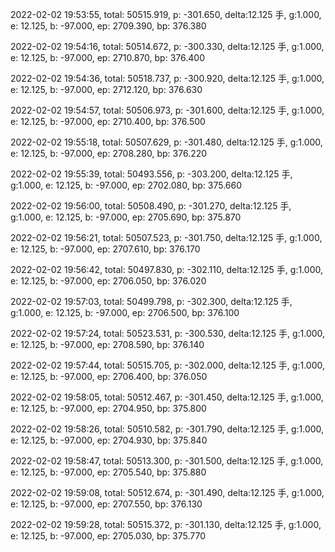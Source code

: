 2022-02-02 19:53:55, total: 50515.919, p: -301.650, delta:12.125 手, g:1.000, e: 12.125, b: -97.000, ep: 2709.390, bp: 376.380

2022-02-02 19:54:16, total: 50514.672, p: -300.330, delta:12.125 手, g:1.000, e: 12.125, b: -97.000, ep: 2710.870, bp: 376.400

2022-02-02 19:54:36, total: 50518.737, p: -300.920, delta:12.125 手, g:1.000, e: 12.125, b: -97.000, ep: 2712.120, bp: 376.630

2022-02-02 19:54:57, total: 50506.973, p: -301.600, delta:12.125 手, g:1.000, e: 12.125, b: -97.000, ep: 2710.400, bp: 376.500

2022-02-02 19:55:18, total: 50507.629, p: -301.480, delta:12.125 手, g:1.000, e: 12.125, b: -97.000, ep: 2708.280, bp: 376.220

2022-02-02 19:55:39, total: 50493.556, p: -303.200, delta:12.125 手, g:1.000, e: 12.125, b: -97.000, ep: 2702.080, bp: 375.660

2022-02-02 19:56:00, total: 50508.490, p: -301.270, delta:12.125 手, g:1.000, e: 12.125, b: -97.000, ep: 2705.690, bp: 375.870

2022-02-02 19:56:21, total: 50507.523, p: -301.750, delta:12.125 手, g:1.000, e: 12.125, b: -97.000, ep: 2707.610, bp: 376.170

2022-02-02 19:56:42, total: 50497.830, p: -302.110, delta:12.125 手, g:1.000, e: 12.125, b: -97.000, ep: 2706.050, bp: 376.020

2022-02-02 19:57:03, total: 50499.798, p: -302.300, delta:12.125 手, g:1.000, e: 12.125, b: -97.000, ep: 2706.500, bp: 376.100

2022-02-02 19:57:24, total: 50523.531, p: -300.530, delta:12.125 手, g:1.000, e: 12.125, b: -97.000, ep: 2708.590, bp: 376.140

2022-02-02 19:57:44, total: 50515.705, p: -302.000, delta:12.125 手, g:1.000, e: 12.125, b: -97.000, ep: 2706.400, bp: 376.050

2022-02-02 19:58:05, total: 50512.467, p: -301.450, delta:12.125 手, g:1.000, e: 12.125, b: -97.000, ep: 2704.950, bp: 375.800

2022-02-02 19:58:26, total: 50510.582, p: -301.790, delta:12.125 手, g:1.000, e: 12.125, b: -97.000, ep: 2704.930, bp: 375.840

2022-02-02 19:58:47, total: 50513.300, p: -301.500, delta:12.125 手, g:1.000, e: 12.125, b: -97.000, ep: 2705.540, bp: 375.880

2022-02-02 19:59:08, total: 50512.674, p: -301.490, delta:12.125 手, g:1.000, e: 12.125, b: -97.000, ep: 2707.550, bp: 376.130

2022-02-02 19:59:28, total: 50515.372, p: -301.130, delta:12.125 手, g:1.000, e: 12.125, b: -97.000, ep: 2705.030, bp: 375.770